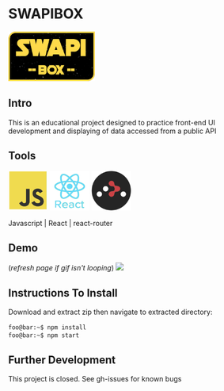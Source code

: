 # SWAPIBOX
<img src="/src/assets/readme/logo.png" width="175" height="100">

## Intro
This is an educational project designed to practice front-end UI development and displaying of data accessed from a public API

## Tools
<img src="/src/assets/readme/js.png" width="80" height="80"> <img src="/src/assets/readme/react.png" width="80" height="80"> <img src="/src/assets/readme/react-router.png" width="80" height="80">

Javascript  |  React  |  react-router

## Demo
(*refresh page if gif isn't looping*)
![](/src/assets/readme/SWAPIbox.gif)

## Instructions To Install
Download and extract zip then navigate to extracted directory:
```console
foo@bar:~$ npm install
foo@bar:~$ npm start
```

## Further Development
This project is closed.  See gh-issues for known bugs
